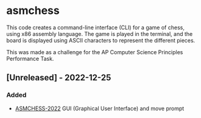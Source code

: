# asmchess
This code creates a command-line interface (CLI) for a game of chess, using x86 assembly language.
The game is played in the terminal, and the board is displayed using ASCII characters to represent the different pieces.

This was made as a challenge for the AP Computer Science Principles Performance Task.

## [Unreleased] - 2022-12-25

### Added
- [ASMCHESS-2022]([https://github.com/loveful/APCSP-Performance-Task-2022-2023](https://github.com/loveful/APCSP-Performance-Task-2022-2023/blob/main/main.s))
  GUI (Graphical User Interface) and move prompt
